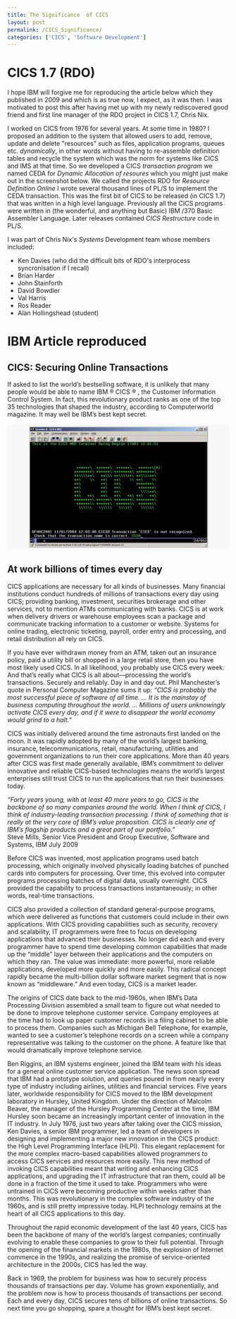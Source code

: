 ```yaml
---
title: The Significance  of CICS 
layout: post 
permalink: /CICS_Significance/
categories: ['CICS', 'Software Development']
---
```


# CICS 1.7 (RDO)

I hope IBM will forgive me for reproducing the article below which they published in 2009 and which is as true now, I expect, as it was then. I was motivated to post this after having met up with my newly rediscovered good friend and first line manager of the RDO project in CICS 1.7, Chris Nix. 

I worked on CICS from 1976 for several years. At some time in 1980? I proposed an addition to the system that allowed users to add, remove, update and delete "resources" such as files, application programs, queues etc. *dynamically*, in other words without having to re-assemble definition tables and recycle the system which was the norm for systems like CICS and IMS at that time. So we developed a CICS *transaction program* we named CEDA for *Dynamic Allocation of resoures* which you might just make out in the screenshot below. We called the projects RDO for *Resource Definition Online* I wrote several thousand lines of PL/S to implement the CEDA transaction. This was the first bit of CICS to be released (in CICS 1.7) that was written in a high level language. Previously all the CICS programs were written in (the wonderful, and anything but Basic) IBM /370 Basic Assembler Language. Later releases contained *CICS Restructure* code in PL/S.

I was part of Chris Nix's *Systems* Development team whose members included:

-  Ken Davies (who did the difficult bits of RDO's interprocess syncronisation if I recall)
-  Brian Harder
-  John Stainforth
-  David Bowdler
-  Val Harris
-  Ros Reader
-  Alan Hollingshead (student)

# IBM Article reproduced

## CICS: Securing Online Transactions

If asked to list the world’s bestselling software, it is unlikely that many people would be able to name IBM ® CICS ® , the Customer Information Control System. In fact, this revolutionary product ranks as one of the top 35 technologies that shaped the industry, according to Computerworld magazine. It may well be IBM’s best kept secret.

![CICS Screenshot (#1)](/assets/images/CICS_screenshot.jpg)

## At work billions of times every day

CICS applications are necessary for all kinds of businesses. Many financial institutions conduct hundreds of millions of transactions every day using CICS; providing banking, investment, securities brokerage and other services, not to mention ATMs communicating with banks. CICS is at work when delivery drivers or warehouse employees scan a package and communicate tracking information to a customer or website. Systems for online trading, electronic ticketing, payroll, order entry and processing, and retail distribution all rely on CICS.

If you have ever withdrawn money from an ATM, taken out an insurance policy, paid a utility bill or shopped in a large retail store, then you have most likely used CICS. In all likelihood, you probably use CICS every week. And that’s really what CICS is all about—processing the world’s transactions. Securely and reliably. Day in and day out. Phil Manchester’s quote in Personal Computer Magazine sums it up:
*“CICS is probably the most successful piece of software of all time. … It is the mainstay of business computing throughout the world. … Millions of users unknowingly activate CICS every day, and if it were to disappear the world economy would grind to a halt.”*

CICS was initially delivered around the time astronauts first landed on the moon. It was rapidly adopted by many of the world’s largest banking, insurance, telecommunications, retail, manufacturing, utilities and government organizations to run their core applications. More than 40 years after CICS was first made generally available, IBM’s commitment to deliver innovative and reliable CICS-based technologies means the world’s largest enterprises still trust CICS to run the applications that run their businesses today.

*“Forty years young, with at least 40 more years to go, CICS is the backbone of so many companies around the world. When I think of CICS, I think of industry-leading transaction processing. I think of something that is really at the very core of IBM’s value proposition. CICS is clearly one of IBM’s flagship products and a great part of our portfolio.”*  
Steve Mills, Senior Vice President and Group Executive, Software and Systems, IBM July 2009

Before CICS was invented, most application programs used batch processing, which originally involved physically loading batches of punched cards into computers for processing. Over time, this evolved into computer programs processing batches of digital data, usually overnight. CICS provided the capability to process transactions instantaneously; in other words, real-time transactions.

CICS also provided a collection of standard general-purpose programs, which were delivered as functions that customers could include in their own applications. With CICS providing capabilities such as security, recovery and scalability, IT programmers were free to focus on developing applications that advanced their businesses. No longer did each and every programmer have to spend time developing common capabilities that made up the “middle” layer between their applications and the computers on which they ran. The value was immediate: more powerful, more reliable applications, developed more quickly and more easily. This radical concept rapidly became the multi-billion dollar software market segment that is now known as “middleware.” And even today, CICS is a market leader.

The origins of CICS date back to the mid-1960s, when IBM’s Data Processing Division assembled a small team to figure out what needed to be done to improve telephone customer service. Company employees at the time had to look up paper customer records in a filing cabinet to be able to process them. Companies such as Michigan Bell Telephone, for example, wanted to see a customer’s telephone records on a screen while a company representative was talking to the customer on the phone. A feature like that would dramatically improve telephone service.

Ben Riggins, an IBM systems engineer, joined the IBM team with his ideas for a general online customer service application. The news soon spread that IBM had a prototype solution, and queries poured in from nearly every type of industry including airlines, utilities and financial services. Five years later, worldwide responsibility for CICS moved to the IBM development laboratory in Hursley, United Kingdom. Under the direction of Malcolm Beaver, the manager of the Hursley Programming Center at the time, IBM Hursley soon became an increasingly important center of innovation in the IT industry.
In July 1976, just two years after taking over the CICS mission, Ken Davies, a senior IBM programmer, led a team of developers in designing and implementing a major new innovation in the CICS product: the High Level Programming Interface (HLPI). This elegant replacement for the more complex macro-based capabilities allowed programmers to access CICS services and resources more easily. This new method of invoking CICS capabilities meant that writing and enhancing CICS applications, and upgrading the IT infrastructure that ran them, could all be done in a fraction of the time it used to take. Programmers who were untrained in CICS were becoming productive within weeks rather than months. This was revolutionary in the complex software industry of the 1960s, and is still pretty impressive today. HLPI technology remains at the heart of all CICS applications to this day.

Throughout the rapid economic development of the last 40 years, CICS has been the backbone of many of the world’s largest companies; continually evolving to enable these companies to grow to their full potential. Through the opening of the financial markets in the 1980s, the explosion of Internet commerce in the 1990s, and realizing the promise of service-oriented architecture in the 2000s, CICS has led the way.

Back in 1969, the problem for business was how to securely process thousands of transactions per day. Volume has grown exponentially, and the problem now is how to process thousands of transactions per second.
Each and every day, CICS secures tens of billions of online transactions. So next time you go shopping, spare a thought for IBM’s best kept secret.